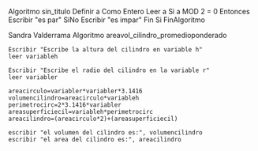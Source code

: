 
Algoritmo sin_titulo
	Definir a Como Entero
	Leer a
	Si a MOD 2 = 0 Entonces
		Escribir "es par"
	SiNo
		Escribir "es impar"
	Fin Si
FinAlgoritmo

Sandra Valderrama
Algoritmo areavol_cilindro_promedioponderado
	
	Escribir "Escribe la altura del cilindro en variable h"
	leer variableh
	
	Escribir "Escribe el radio del cilindro en la variable r"
	leer variabler
	
	areacirculo=variabler*variabler*3.1416
	volumencilindro=areacirculo*variableh
	perimetrocirc=2*3.1416*variabler
	areasuperficiecil=variableh*perimetrocirc
	areacilindro=(areacirculo*2)+(areasuperficiecil)
	
	escribir "el volumen del cilindro es:", volumencilindro
	escribir "el area del cilindro es:", areacilindro
